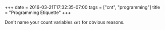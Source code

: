 +++
date = 2016-03-21T17:32:35-07:00
tags = ["cnt", "programming"]
title = "Programming Etiquette"
+++

Don't name your count variables `cnt` for obvious reasons.
